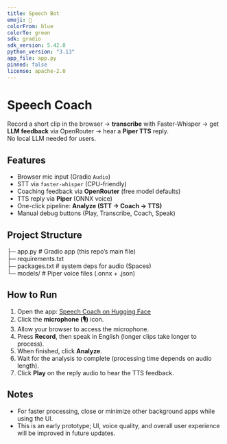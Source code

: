 ```yaml
---
title: Speech Bot
emoji: 🏃
colorFrom: blue
colorTo: green
sdk: gradio
sdk_version: 5.42.0
python_version: "3.13"
app_file: app.py
pinned: false
license: apache-2.0
---
```


# Speech Coach

Record a short clip in the browser → **transcribe** with Faster-Whisper → get **LLM feedback** via OpenRouter → hear a **Piper TTS** reply.  
No local LLM needed for users.

## Features
- Browser mic input (Gradio `Audio`)
- STT via `faster-whisper` (CPU-friendly)
- Coaching feedback via **OpenRouter** (free model defaults)
- TTS reply via **Piper** (ONNX voice)
- One-click pipeline: **Analyze (STT → Coach → TTS)**
- Manual debug buttons (Play, Transcribe, Coach, Speak)

## Project Structure
├─ app.py # Gradio app (this repo’s main file)  
├─ requirements.txt  
├─ packages.txt # system deps for audio (Spaces)  
└─ models/ # Piper voice files (.onnx + .json)  

## How to Run

1. Open the app: [Speech Coach on Hugging Face](https://huggingface.co/spaces/Mashroor14/Speech-Bot)
2. Click the **microphone (🎙️)** icon.
3. Allow your browser to access the microphone.
4. Press **Record**, then speak in English (longer clips take longer to process).
5. When finished, click **Analyze**.
6. Wait for the analysis to complete (processing time depends on audio length).
7. Click **Play** on the reply audio to hear the TTS feedback.

## Notes

* For faster processing, close or minimize other background apps while using the UI.
* This is an early prototype; UI, voice quality, and overall user experience will be improved in future updates.
